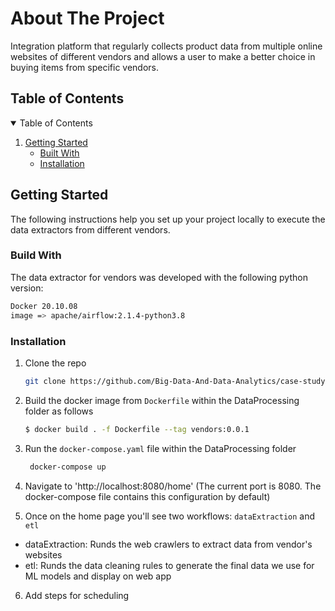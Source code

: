 <!-- ABOUT THE PROJECT -->
# About The Project
Integration platform that regularly collects product data from multiple online websites of different vendors and allows a user to make a better choice in buying items from specific vendors.

## Table of Contents
<!-- TABLE OF CONTENTS -->
<details open="open">
  <summary>Table of Contents</summary>
  <ol>
    <li>
      <a href="#getting-started">Getting Started</a>
      <ul>
        <li><a href="#build-with">Built With</a></li>
        <li><a href="#installation">Installation</a></li>
      </ul>
    </li>
  </ol>
</details>

<!-- GETTING STARTED -->
## Getting Started
The following instructions help you set up your project locally to execute the data extractors from different vendors.

### Build With
The data extractor for vendors was developed with the following python version:
  ```sh
  Docker 20.10.08
  image => apache/airflow:2.1.4-python3.8
  ```

### Installation
1. Clone the repo
   ```sh
   git clone https://github.com/Big-Data-And-Data-Analytics/case-study-1-october2020-data-sweepers.git
   ```
2. Build the docker image from `Dockerfile` within the DataProcessing folder as follows
   ```sh
   $ docker build . -f Dockerfile --tag vendors:0.0.1
   ```
3. Run the `docker-compose.yaml` file within the DataProcessing folder
   ```sh
    docker-compose up
   ```
4. Navigate to 'http://localhost:8080/home' (The current port is 8080. The docker-compose file contains this configuration by default)

5. Once on the home page you'll see two workflows: `dataExtraction` and `etl`
  - dataExtraction: Runds the web crawlers to extract data from vendor's websites
  - etl: Runds the data cleaning rules to generate the final data we use for ML models and display on web app

6. Add steps for scheduling

